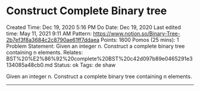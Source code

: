 # Construct Complete Binary tree

Created Time: Dec 19, 2020 5:16 PM
Do Date: Dec 19, 2020
Last edited time: May 11, 2021 9:11 AM
Pattern: https://www.notion.so/Binary-Tree-2b7ef3f8a3684c2c8790ae61ff7ddaea
Points: 1600
Pomos (25 mins): 1
Problem Statement: Given an integer n. Construct a complete binary tree containing n elements. 
Relates: BST%20%E2%86%92%20complete%20BST%20c42d097b89e0465291e3134085a48cb0.md
Status: ok
Tags: de shaw

Given an integer n. Construct a complete binary tree containing n elements. 

---